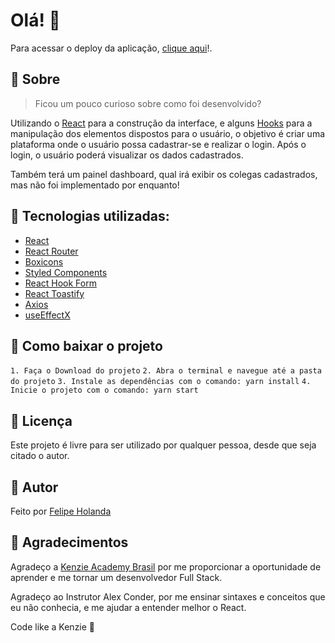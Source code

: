# Olá! 👋

Para acessar o deploy da aplicação, [clique aqui](https://kenzie-hub-one-woad.vercel.app)!.

## 📝 Sobre

> Ficou um pouco curioso sobre como foi desenvolvido?

Utilizando o [React](https://pt-br.reactjs.org/) para a construção da interface, e alguns [Hooks](https://pt-br.reactjs.org/docs/hooks-intro.html) para a manipulação dos elementos dispostos para o usuário, o objetivo é criar uma plataforma onde o usuário possa cadastrar-se e realizar o login. Após o login, o usuário poderá visualizar os dados cadastrados.

Também terá um painel dashboard, qual irá exibir os colegas cadastrados, mas não foi implementado por enquanto!

## 🚀 Tecnologias utilizadas:

- [React](https://pt-br.reactjs.org/)
- [React Router](https://reactrouter.com/)
- [Boxicons](https://boxicons.com/)
- [Styled Components](https://styled-components.com/)
- [React Hook Form](https://react-hook-form.com/)
- [React Toastify](https://fkhadra.github.io/react-toastify/introduction)
- [Axios](https://axios-http.com/docs/intro)
- [useEffectX](https://www.npmjs.com/package/use-effect-x)

## 📁 Como baixar o projeto

``` 1. Faça o Download do projeto ```
``` 2. Abra o terminal e navegue até a pasta do projeto ```
``` 3. Instale as dependências com o comando: yarn install ```
``` 4. Inicie o projeto com o comando: yarn start ```

## 📝 Licença

Este projeto é livre para ser utilizado por qualquer pessoa, desde que seja citado o autor.

## 📝 Autor

Feito por [Felipe Holanda](http://github.com/Felipe-Holanda)

## 📝 Agradecimentos

Agradeço a [Kenzie Academy Brasil](https://kenzie.com.br/) por me proporcionar a oportunidade de aprender e me tornar um desenvolvedor Full Stack.

Agradeço ao Instrutor Alex Conder, por me ensinar sintaxes e conceitos que eu não conhecia, e me ajudar a entender melhor o React.

Code like a Kenzie 🚀